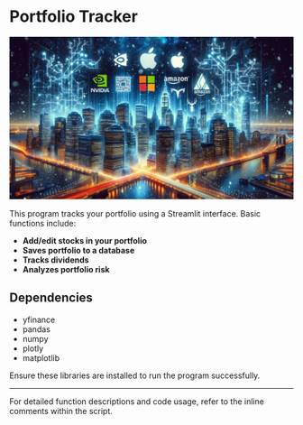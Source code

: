 # Portfolio Tracker

![alt-text](wallstreet.jpeg "My Portfolio") 

This program tracks your portfolio using a Streamlit interface.  Basic functions include:

- **Add/edit stocks in your portfolio** 
- **Saves portfolio to a database**
- **Tracks dividends**
- **Analyzes portfolio risk**

## Dependencies

- yfinance
- pandas
- numpy
- plotly
- matplotlib

Ensure these libraries are installed to run the program successfully.

---

For detailed function descriptions and code usage, refer to the inline comments within the script.
```


